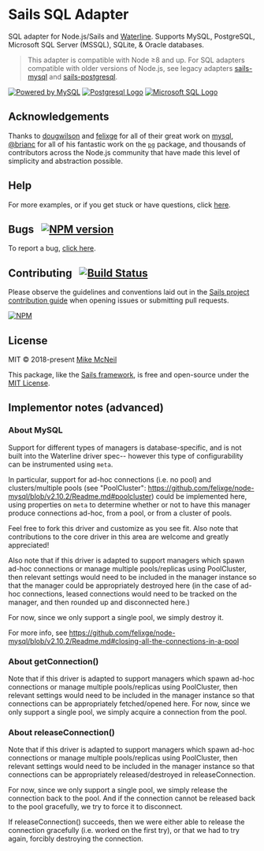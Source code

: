 # Sails SQL Adapter

SQL adapter for Node.js/Sails and [Waterline](http://waterlinejs.org). Supports MySQL, PostgreSQL, Microsoft SQL Server (MSSQL), SQLite, & Oracle databases.

> This adapter is compatible with Node ≥8 and up.  For SQL adapters compatible with older versions of Node.js, see legacy adapters [sails-mysql](https://npmjs.com/package/sails-mysql) and [sails-postgresql](https://npmjs.com/package/sails-postgresql).

<a target="_blank" href="http://www.mysql.com"><img src="http://www.mysql.com/common/logos/powered-by-mysql-125x64.png" alt="Powered by MySQL" title="sails-mysql: MySQL adapter for Sails"/></a>
<a target="_blank" href="https://www.postgresql.org"><img src="https://onioncontainers.com/img/postgres.png" alt="Postgresql Logo" title="sails-postgresql: Postgresql adapter for Sails"/></a>
<a target="_blank" href="https://www.microsoft.com/en-US/sql-server/sql-server-2017"><img src="http://www.storegrid.co.za/wp-content/uploads/2012/05/256-SQLServer-a.png" alt="Microsoft SQL Logo" title="sails-Microsoft-SQL: Microsoft-SQL-Server adapter for Sails"/></a>
<!-- TODO: plop in the other db logos/links here, for familiarity -->

## Acknowledgements

Thanks to [dougwilson](https://github.com/dougwilson) and [felixge](https://github.com/felixge) for all of their great work on [mysql](http://npmjs.com/package/mysql), [@brianc](https://github.com/brianc) for all of his fantastic work on the [`pg`](http://npmjs.com/package/pg) package, and thousands of contributors across the Node.js community that have made this level of simplicity and abstraction possible.

## Help

For more examples, or if you get stuck or have questions, click [here](https://sailsjs.com/support).

## Bugs &nbsp; [![NPM version](https://badge.fury.io/js/sails-sql.svg)](http://npmjs.com/package/sails-sql)

To report a bug, [click here](https://sailsjs.com/bugs).


## Contributing &nbsp; [![Build Status](https://travis-ci.org/sailshq/sails-sql.svg?branch=master)](https://travis-ci.org/sailshq/sails-sql)

Please observe the guidelines and conventions laid out in the [Sails project contribution guide](https://sailsjs.com/contribute) when opening issues or submitting pull requests.

[![NPM](https://nodei.co/npm/sails-sql.png?downloads=true)](http://npmjs.com/package/sails-sql)

## License

MIT &copy; 2018-present [Mike McNeil](https://twitter.com/mikermcneil)

This package, like the [Sails framework](https://sailsjs.com), is free and open-source under the [MIT License](https://sailsjs.com/license).


## Implementor notes (advanced)

### About MySQL
Support for different types of managers is database-specific, and is not
built into the Waterline driver spec-- however this type of configurability
can be instrumented using `meta`.

In particular, support for ad-hoc connections (i.e. no pool) and clusters/multiple
pools (see "PoolCluster": https://github.com/felixge/node-mysql/blob/v2.10.2/Readme.md#poolcluster)
could be implemented here, using properties on `meta` to determine whether or not
to have this manager produce connections ad-hoc, from a pool, or from a cluster of pools.

Feel free to fork this driver and customize as you see fit.  Also note that
contributions to the core driver in this area are welcome and greatly appreciated!

Also note that if this driver is adapted to support managers which spawn
ad-hoc connections or manage multiple pools/replicas using PoolCluster,
then relevant settings would need to be included in the manager instance
so that the manager could be appropriately destroyed here (in the case of
ad-hoc connections, leased connections would need to be tracked on the
manager, and then rounded up and disconnected here.)

For now, since we only support a single pool, we simply destroy it.

For more info, see https://github.com/felixge/node-mysql/blob/v2.10.2/Readme.md#closing-all-the-connections-in-a-pool

### About getConnection()

Note that if this driver is adapted to support managers which spawn
ad-hoc connections or manage multiple pools/replicas using PoolCluster,
then relevant settings would need to be included in the manager instance
so that connections can be appropriately fetched/opened here.
For now, since we only support a single pool, we simply acquire a
connection from the pool.

### About releaseConnection()

Note that if this driver is adapted to support managers which spawn
ad-hoc connections or manage multiple pools/replicas using PoolCluster,
then relevant settings would need to be included in the manager instance
so that connections can be appropriately released/destroyed in releaseConnection.

For now, since we only support a single pool, we simply release the
connection back to the pool. And if the connection cannot be released back to
the pool gracefully, we try to force it to disconnect.

If releaseConnection() succeeds, then we were either able to release
the connection gracefully (i.e. worked on the first try), or that we
had to try again, forcibly destroying the connection.
